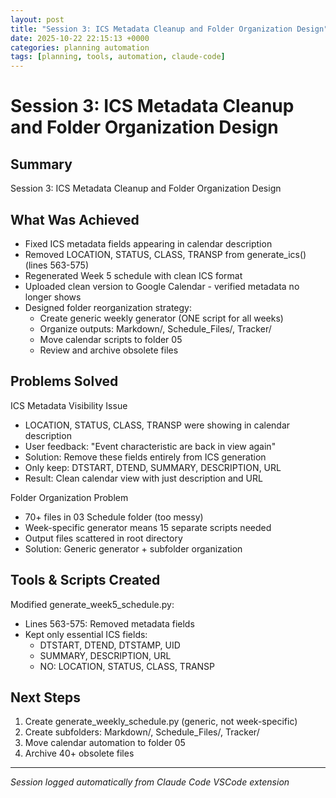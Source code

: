 ```yaml
---
layout: post
title: "Session 3: ICS Metadata Cleanup and Folder Organization Design"
date: 2025-10-22 22:15:13 +0000
categories: planning automation
tags: [planning, tools, automation, claude-code]
---
```


# Session 3: ICS Metadata Cleanup and Folder Organization Design

## Summary
Session 3: ICS Metadata Cleanup and Folder Organization Design

## What Was Achieved
- Fixed ICS metadata fields appearing in calendar description
- Removed LOCATION, STATUS, CLASS, TRANSP from generate_ics() (lines 563-575)
- Regenerated Week 5 schedule with clean ICS format
- Uploaded clean version to Google Calendar - verified metadata no longer shows
- Designed folder reorganization strategy:
  * Create generic weekly generator (ONE script for all weeks)
  * Organize outputs: Markdown/, Schedule_Files/, Tracker/
  * Move calendar scripts to folder 05
  * Review and archive obsolete files

## Problems Solved
ICS Metadata Visibility Issue
- LOCATION, STATUS, CLASS, TRANSP were showing in calendar description
- User feedback: "Event characteristic are back in view again"
- Solution: Remove these fields entirely from ICS generation
- Only keep: DTSTART, DTEND, SUMMARY, DESCRIPTION, URL
- Result: Clean calendar view with just description and URL

Folder Organization Problem
- 70+ files in 03 Schedule folder (too messy)
- Week-specific generator means 15 separate scripts needed
- Output files scattered in root directory
- Solution: Generic generator + subfolder organization

## Tools & Scripts Created
Modified generate_week5_schedule.py:
- Lines 563-575: Removed metadata fields
- Kept only essential ICS fields:
  * DTSTART, DTEND, DTSTAMP, UID
  * SUMMARY, DESCRIPTION, URL
  * NO: LOCATION, STATUS, CLASS, TRANSP

## Next Steps
1. Create generate_weekly_schedule.py (generic, not week-specific)
2. Create subfolders: Markdown/, Schedule_Files/, Tracker/
3. Move calendar automation to folder 05
4. Archive 40+ obsolete files

---
*Session logged automatically from Claude Code VSCode extension*
